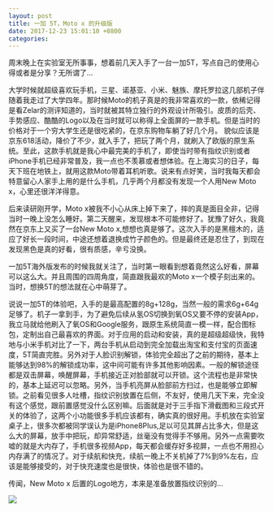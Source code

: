 ```yaml
---
layout: post
title: 一加 5T，Moto x 的升级版
date: 2017-12-23 15:01:10 +0800
categories: 
---
```


周末晚上在实验室无所事事，想着前几天入手了一台一加5T，写点自己的使用心得或者是分享？无所谓了...

大学时候就超级喜欢玩手机，三星、诺基亚、小米、魅族、摩托罗拉这几部机子伴随着我走过了大学四年。那时候Moto的机子真是的我非常喜欢的一款，依稀记得是看Zelar的测评知道的，当时就被其特立独行的外观设计所吸引。皮质的后壳、手势感应、酷酷的Logo以及在当时就可以称得上全面屏的一款手机。但是当时的价格对于一个穷大学生还是很吃紧的，在京东购物车躺了好几个月。
貌似应该是京东618活动，降价了不少，就入手了，把玩了两个月，就刷入了欧版的原生系统。至此，这款手机就是我心中最完美的手机了，即使当时带有指纹识别或者iPhone手机已经非常普及，我一点也不羡慕或者想体验。在上海实习的日子，每天下班在地铁上，就用这款Moto带着耳机听歌。说来有点好笑，当时我每天都会特意留心人家手上用的是什么手机，几乎两个月都没有发现一个人用New Moto x，心里还很洋洋得意。

后来读研刚开学，Moto x被我不小心从床上掉下来了，摔的真是面目全非，记得当时一晚上没怎么睡好。第二天醒来，发现根本不可能修好了。犹豫了好久，我竟然在京东上又买了一台New Moto x,想想也真是够了。这次入手的是黑檀木的，适应了好长一段时间，中途还想着退换成竹子颜色的。但是最终还是忍住了，到现在发现黑色是真的好看，很有质感，辛亏没换。

一加5T海外版发布的时候我就关注了，当时第一眼看到想着竟然这么好看，屏幕可以这么大。并且周围的四周角度，简直跟我最欢的Moto x一个模子刻出来的。当时，想换5T的想法就在心中萌芽了。

说说一加5T的体验吧，入手的是最高配置的8g+128g，当然一般的需求6g+64g足够了。机子一拿到手，为了避免后续从氢OS切换到氧OS又要不停的安装App，我立马就给他刷入了氧OS和Google服务，跟原生系统简直一模一样，配合图标包，定制出自己最喜欢的界面。对于应用的启动和安装，真的是超级超级快，我特地与小米手机对比了一下，两台手机从启动到完全加载出淘宝和支付宝的页面速度，5T简直完胜。另外对于人脸识别解锁，体验完全超出了之前的期待，基本上能够达到98%的解锁成功率，这中间可能有许多其他影响因素。一般的解锁途径都是双击屏幕，唤醒屏幕，手机接近正对脸部就可以开锁。这个流程也是非常快的，基本上延迟可以忽略。另外，当手机亮屏从脸部前方扫过，也是能够立即解锁。之前看见很多人吐槽，指纹识别放置在后侧，不友好，使用几天下来，完全没有这个感觉，跟前置感觉没什么区别嘛。后面就是对于三手指下滑截图和三段式开关的体验了，这两个小功能很多手机应该都有，确实真的很好用。手机放在实验室桌子上，很多次都被同学误认为是iPhone8Plus,足以可见其屏占比多大，但是这么大的屏幕，放手中把玩，却异常舒适，丝毫没有觉得手不够用。另外一点需要吹嘘的就是大内存了，手机很多视频App，每天都会缓存好多视屏，一点也不用担心内存满了的情况了。对于续航和快充，续航一晚上不关机掉了7%到9%左右，应该是能够接受的，对于快充速度也是很快，体验也是很不错的。

传闻，New Moto x 后置的Logo地方，本来是准备放置指纹识别的...

![](http://ww1.sinaimg.cn/mw690/b10d1ea5ly1fmr0bik8xjj21400u0jtm.jpg)

